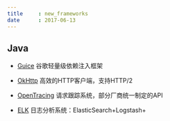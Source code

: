 ```yaml
---
title     : new_frameworks
date      : 2017-06-13
---
```


## Java
- [Guice](https://github.com/google/guice)
  谷歌轻量级依赖注入框架

- [OkHttp](http://square.github.io/okhttp/)
  高效的HTTP客户端，支持HTTP/2

- [OpenTracing](http://opentracing.io/)
  请求跟踪系统，部分厂商统一制定的API

- [ELK](https://www.elastic.co/cn/products)
  日志分析系统：ElasticSearch+Logstash+
